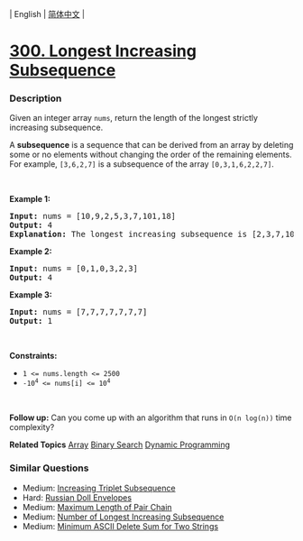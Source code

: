 | English | [简体中文](README.md) |

# [300. Longest Increasing Subsequence](https://leetcode-cn.com/problems/longest-increasing-subsequence)
 ### Description
<p>Given an integer array <code>nums</code>, return the length of the longest strictly increasing subsequence.</p>

<p>A <strong>subsequence</strong> is a sequence that can be derived from an array by deleting some or no elements without changing the order of the remaining elements. For example, <code>[3,6,2,7]</code> is a subsequence of the array <code>[0,3,1,6,2,2,7]</code>.</p>

<p>&nbsp;</p>
<p><strong>Example 1:</strong></p>

<pre>
<strong>Input:</strong> nums = [10,9,2,5,3,7,101,18]
<strong>Output:</strong> 4
<strong>Explanation:</strong> The longest increasing subsequence is [2,3,7,101], therefore the length is 4.
</pre>

<p><strong>Example 2:</strong></p>

<pre>
<strong>Input:</strong> nums = [0,1,0,3,2,3]
<strong>Output:</strong> 4
</pre>

<p><strong>Example 3:</strong></p>

<pre>
<strong>Input:</strong> nums = [7,7,7,7,7,7,7]
<strong>Output:</strong> 1
</pre>

<p>&nbsp;</p>
<p><strong>Constraints:</strong></p>

<ul>
	<li><code>1 &lt;= nums.length &lt;= 2500</code></li>
	<li><code>-10<sup>4</sup> &lt;= nums[i] &lt;= 10<sup>4</sup></code></li>
</ul>

<p>&nbsp;</p>
<p><b>Follow up:</b>&nbsp;Can you come up with an algorithm that runs in&nbsp;<code>O(n log(n))</code> time complexity?</p>

**Related Topics**  [Array](https://leetcode-cn.com/tag/array) [Binary Search](https://leetcode-cn.com/tag/binary-search) [Dynamic Programming](https://leetcode-cn.com/tag/dynamic-programming) 

### Similar Questions
 - Medium:	[Increasing Triplet Subsequence](https://leetcode-cn.com/problems/increasing-triplet-subsequence) 
 - Hard:	[Russian Doll Envelopes](https://leetcode-cn.com/problems/russian-doll-envelopes) 
 - Medium:	[Maximum Length of Pair Chain](https://leetcode-cn.com/problems/maximum-length-of-pair-chain) 
 - Medium:	[Number of Longest Increasing Subsequence](https://leetcode-cn.com/problems/number-of-longest-increasing-subsequence) 
 - Medium:	[Minimum ASCII Delete Sum for Two Strings](https://leetcode-cn.com/problems/minimum-ascii-delete-sum-for-two-strings) 
